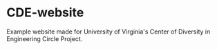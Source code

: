 # CDE-website

Example website made for University of Virginia's Center of Diversity in Engineering Circle Project.
